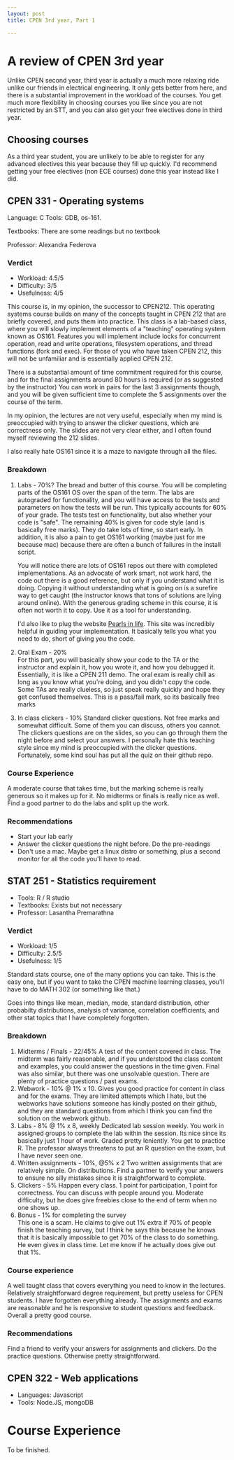 ```yaml
---
layout: post
title: CPEN 3rd year, Part 1

---
```


# A review of CPEN 3rd year

Unlike CPEN second year, third year is actually a much more relaxing ride unlike our friends in electrical engineering. It only gets better from here, and there is a substantial improvement in the workload of the courses. You get much more flexibility in choosing courses you like since you are not restricted by an STT, and you can also get your free electives done in third year.

## Choosing courses
As a third year student, you are unlikely to be able to register for any advanced electives this year because they fill up quickly. I'd recommend getting your free electives (non ECE courses) done this year instead like I did. 

## CPEN 331 - Operating systems
Language: C
Tools: GDB, os-161.

Textbooks: There are some readings but no textbook

Professor: Alexandra Federova

### Verdict
- Workload: 4.5/5
- Difficulty: 3/5
- Usefulness: 4/5

This course is, in my opinion, the successor to CPEN212.
This operating systems course builds on many of the concepts 
taught in CPEN 212 that are briefly covered, and puts them into practice. 
This class is a lab-based class, where you will slowly implement elements 
of a "teaching" operating system known as OS161. Features you will implement 
include locks for concurrent operation, read and write operations, 
filesystem operations, and thread functions (fork and exec). 
For those of you who have taken CPEN 212, this will not be unfamiliar 
and is essentially applied CPEN 212.  

There is a substantial amount of time commitment required for this course, and
for the final assignments around 80 hours is required (or as suggested by the instructor)
You can work in pairs for the last 3 assignments though, and you will be given sufficient
time to complete the 5 assignments over the course of the term.  

In my opinion, the lectures are not very useful, especially when my mind is preoccupied
with trying to answer the clicker questions, which are correctness only. The slides
are not very clear either, and I often found myself reviewing the 212 slides. 

I also really hate OS161 since it is a maze to navigate through all the files. 

### Breakdown
1. Labs - 70%? 
    The bread and butter of this course. You will be completing parts of the OS161 OS
    over the span of the term. The labs are autograded for functionality, and you will
    have access to the tests and parameters on how the tests will be run.  This typically
    accounts for 60% of your grade. The tests test on functionality, but also whether
    your code is "safe". The remaining 40% is given for code style (and is
    basically free marks). They do take lots of time, so start early. In addition, it is
    also a pain to get OS161 working (maybe just for me because mac) because there are
    often a bunch of failures in the install script.  

    You will notice there are lots of OS161 repos out there with completed implementations.
    As an advocate of work smart, not work hard, the code out there is a good reference, 
    but only if you understand what it is doing. Copying it without understanding what is 
    going on is a surefire way to get caught (the instructor knows that tons of solutions
    are lying around online). With the generous grading scheme in this course, it is often
    not worth it to copy. Use it as a tool for understanding.  

    I'd also like to plug the website [Pearls in life](http://jhshi.me/blog/category/os161/index.html). This site was incredibly helpful in guiding your implementation. It basically tells
    you what you need to do, short of giving you the code.  
2. Oral Exam - 20%  
    For this part, you will basically show your code to the TA or the instructor and explain it,
    how you wrote it, and how you debugged it. Essentially, it is like a CPEN 211 demo. The oral
    exam is really chill as long as you know what you're doing, and you didn't copy the code. 
    Some TAs are really clueless, so just speak really quickly and hope they get confused 
    themselves. This is a pass/fail mark, so its basically free marks
3. In class clickers - 10%
   Standard clicker questions. Not free marks and somewhat difficult. 
   Some of them you can discuss, others you cannot. 
   The clickers questions are on the slides, so you 
   can go through them the night before and select your answers. 
   I personally hate this teaching style since my mind is 
   preoccupied with the clicker questions. Fortunately, 
   some kind soul has put all the quiz on their github repo. 

### Course Experience
A moderate course that takes time, but the marking scheme is really generous
so it makes up for it. No midterms or finals is really nice as well. Find
a good partner to do the labs and split up the work. 

### Recommendations
- Start your lab early
- Answer the clicker questions the night before. Do the pre-readings
- Don't use a mac. Maybe get a linux distro or something, plus a second monitor
  for all the code you'll have to read.

## STAT 251 - Statistics requirement
- Tools: R / R studio
- Textbooks: Exists but not necessary
- Professor: Lasantha Premarathna

### Verdict
- Workload: 1/5
- Difficulty: 2.5/5
- Usefulness: 1/5

Standard stats course, one of the many options you can take. This is
the easy one, but if you want to take the CPEN machine learning classes,
you'll have to do MATH 302 (or something like that.)  

Goes into things like mean, median, mode, standard distribution, other
probabilty distributions, analysis of variance, correlation coefficients,
and other stat topics that I have completely forgotten. 

### Breakdown
1. Midterms / Finals - 22/45%
   A test of the content covered in class. The midterm was fairly reasonable,
   and if you understood the class content and examples, you could answer the
   questions in the time given. Final was also similar, but there was one 
   unsolvable question. There are plenty of practice questions / past exams.     
2. Webwork - 10% @ 1% x 10. 
   Gives you good practice for content in class and for the exams. They are
   limited attempts which I hate, but the webworks have solutions someone has
   kindly posted on their github, and they are standard questions from which
   I think you can find the solution on the webwork github.  
3. Labs - 8% @ 1% x 8, weekly
   Dedicated lab session weekly. You work in assigned groups to complete the 
   lab within the session. Its nice since its basically just 1 hour of work.
   Graded pretty leniently. You get to practice R. The professor always
   threatens to put an R question on the exam, but I have never seen one. 
4. Written assignments - 10%, @5% x 2
   Two written assignments that are relatively simple. On distributions.
   Find a partner to verify your answers to ensure no silly mistakes since
   it is straightforward to complete. 
5. Clickers - 5%
    Happen every class. 1 point for participation, 1 point for correctness.
    You can discuss with people around you. Moderate difficulty, but he
    does give freebies close to the end of term when no one shows up. 
6. Bonus - 1% for completing the survey  
   This one is a scam. He claims to give out 1% extra if 70% of people finish
   the teaching survey, but I think he says this because he knows that it is
   basically impossible to get 70% of the class to do something. He even gives in
   class time. Let me know if he actually does give out that 1%. 

### Course experience  
A well taught class that covers everything you need to know in the lectures. Relatively
straightforward degree requirement, but pretty useless for CPEN students. I have forgotten
everything already. The assignments and exams are reasonable and he is responsive to student
questions and feedback. Overall a pretty good course. 

### Recommendations
Find a friend to verify your answers for assignments and clickers. 
Do the practice questions. Otherwise pretty straightforward. 

## CPEN 322 - Web applications
- Languages: Javascript
- Tools: Node.JS, mongoDB
  
# Course Experience

To be finished. 
  
